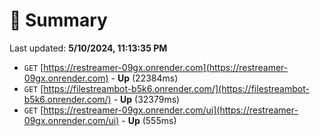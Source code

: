# 📖 Summary
Last updated: **5/10/2024, 11:13:35 PM**

- `GET` [https://restreamer-09gx.onrender.com](https://restreamer-09gx.onrender.com) - **Up** (22384ms)
- `GET` [https://filestreambot-b5k6.onrender.com/](https://filestreambot-b5k6.onrender.com/) - **Up** (32379ms)
- `GET` [https://restreamer-09gx.onrender.com/ui](https://restreamer-09gx.onrender.com/ui) - **Up** (555ms)

